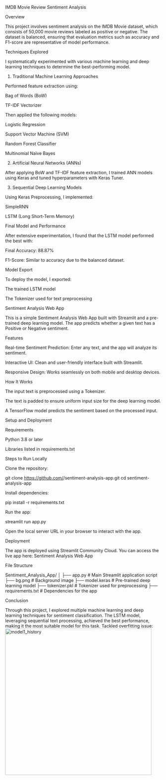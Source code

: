 IMDB Movie Review Sentiment Analysis

Overview

This project involves sentiment analysis on the IMDB Movie dataset, which consists of 50,000 movie reviews labeled as positive or negative. The dataset is balanced, ensuring that evaluation metrics such as accuracy and F1-score are representative of model performance.

Techniques Explored

I systematically experimented with various machine learning and deep learning techniques to determine the best-performing model.

1. Traditional Machine Learning Approaches

Performed feature extraction using:

Bag of Words (BoW)

TF-IDF Vectorizer

Then applied the following models:

Logistic Regression

Support Vector Machine (SVM)

Random Forest Classifier

Multinomial Naïve Bayes

2. Artificial Neural Networks (ANNs)

After applying BoW and TF-IDF feature extraction, I trained ANN models using Keras and tuned hyperparameters with Keras Tuner.

3. Sequential Deep Learning Models

Using Keras Preprocessing, I implemented:

SimpleRNN

LSTM (Long Short-Term Memory)

Final Model and Performance

After extensive experimentation, I found that the LSTM model performed the best with:

Final Accuracy: 88.87%

F1-Score: Similar to accuracy due to the balanced dataset.

Model Export

To deploy the model, I exported:

The trained LSTM model

The Tokenizer used for text preprocessing

Sentiment Analysis Web App

This is a simple Sentiment Analysis Web App built with Streamlit and a pre-trained deep learning model. The app predicts whether a given text has a Positive or Negative sentiment.

Features

Real-time Sentiment Prediction: Enter any text, and the app will analyze its sentiment.

Interactive UI: Clean and user-friendly interface built with Streamlit.

Responsive Design: Works seamlessly on both mobile and desktop devices.

How It Works

The input text is preprocessed using a Tokenizer.

The text is padded to ensure uniform input size for the deep learning model.

A TensorFlow model predicts the sentiment based on the processed input.

Setup and Deployment

Requirements

Python 3.8 or later

Libraries listed in requirements.txt

Steps to Run Locally

Clone the repository:

git clone https://github.com/<your-username>/sentiment-analysis-app.git
cd sentiment-analysis-app

Install dependencies:

pip install -r requirements.txt

Run the app:

streamlit run app.py

Open the local server URL in your browser to interact with the app.

Deployment

The app is deployed using Streamlit Community Cloud. You can access the live app here: Sentiment Analysis Web App

File Structure

Sentiment_Analysis_App/
│
├── app.py                    # Main Streamlit application script
├── bg.png                    # Background image
├── model.keras               # Pre-trained deep learning model
├── tokenizer.pkl             # Tokenizer used for preprocessing
├── requirements.txt          # Dependencies for the app

Conclusion

Through this project, I explored multiple machine learning and deep learning techniques for sentiment classification. The LSTM model, leveraging sequential text processing, achieved the best performance, making it the most suitable model for this task.
Tackled overfitting issue:
<img width="472" alt="model1_history" src="https://github.com/user-attachments/assets/32fec655-3bf1-4857-8eb7-2a8a5e2a5151" />

